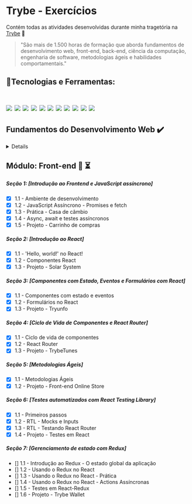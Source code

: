 # Trybe - Exercícios

Contém todas as atividades desenvolvidas durante minha tragetória na [Trybe](https://www.betrybe.com/) :rocket:

>"São mais de 1.500 horas de formação que aborda fundamentos de desenvolvimento web, front-end, back-end, ciência da computação, engenharia de software, metodologias ágeis e habilidades comportamentais."

## 🚀Tecnologias e Ferramentas:
<h1 align='left'>
<img src="https://img.shields.io/badge/git-%23F05033.svg?style=for-the-badge&logo=git&logoColor=white" />
<img src="https://img.shields.io/badge/shell_script-%23121011.svg?style=for-the-badge&logo=gnu-bash&logoColor=white" />
<img src="https://img.shields.io/badge/HTML5-E34F26?style=for-the-badge&logo=html5&logoColor=white" />
<img src="https://img.shields.io/badge/CSS3-1572B6?style=for-the-badge&logo=css3&logoColor=white" />
<img src="https://img.shields.io/badge/JavaScript-F7DF1E?style=for-the-badge&logo=javascript&logoColor=black" />
<img src="https://img.shields.io/badge/node.js-6DA55F?style=for-the-badge&logo=node.js&logoColor=white" />
<img src="https://img.shields.io/badge/Jest-323330?style=for-the-badge&logo=Jest&logoColor=white" />
<img src="https://img.shields.io/badge/vite-%23646CFF.svg?style=for-the-badge&logo=vite&logoColor=white" />
<img src="https://img.shields.io/badge/react-%2320232a.svg?style=for-the-badge&logo=react&logoColor=%2361DAFB" />
<img src="https://img.shields.io/badge/-TestingLibrary-%23E33332?style=for-the-badge&logo=testing-library&logoColor=white" />
<img src="https://img.shields.io/badge/redux-%23593d88.svg?style=for-the-badge&logo=redux&logoColor=white" />
</h1>

## Fundamentos do Desenvolvimento Web :heavy_check_mark:

<details>

##### Seção 1: [Unix, Shell e Git]
- [x] 1.1 - Unix & Bash - Parte 1
- [x] 1.2 - Unix & Bash - Parte 2
- [x] 1.3 - Git - O que é e para que serve
- [x] 1.4 - Git & Github - Entendendo os comandos

##### Seção 2: [Introdução à HTML & CSS]
- [x] 2.1 - HTML & CSS - Estruturas de página
- [x] 2.2 - HTML & CSS - Primeiros passos em CSS
- [x] 2.3 - HTML & CSS - Seletores e posicionamento
- [x] 2.4 - HTML & CSS - Semântico
- [x] 2.5 - Projeto - Lessons learned

##### Seção 3: [Introdução à JavaScript]
- [x] 3.1 - JavaScript - Primeiros passos
- [x] 3.2 - JavaScript - Array e Loop for
- [x] 3.3 - JavaScript - Lógica de programação e algoritmos
- [x] 3.4 - JavaScript - Objetos e funções
- [x] 3.5 - JavaScript ES6 - let, const, arrow functions e template literals
- [x] 3.6 - Projeto - Playground functions

##### Seção 4: [JavaScript: DOM, Eventos e Web Storage]
- [x] 4.1 - JavaScript - DOM e Seletores
- [x] 4.2 - JavaScript - Trabalhando com elementos
- [x] 4.3 - JavaScript - Eventos
- [x] 4.4 - JavaScript - Web Storage
- [x] 4.5 - Projeto - Arte com Pixels
- [] 4.6 - Projeto - Bônus

##### Seção 5: [HTML & CSS: Forms, Flexbox e Responsivo]
- [x] 5.1 - HTML & CSS - Forms
- [x] 5.2 - Bibliotecas JavaScript e Frameworks CSS
- [x] 5.3 - CSS Flexbox - Parte 1
- [x] 5.4 - CSS Flexbox - Parte 2
- [x] 5.5 - CSS Responsivo - Mobile First
- [x] 5.6 - Projeto - Trybewarts

##### Seção 6: [Introdução à JavaScript ES6 e Testes Unitários]
- [x] 6.1 - Fluxo de exceções e Manipulação de objetos
- [x] 6.2 - Primeiros passos em Jest
- [x] 6.3 - Matchers e cobertura de código
- [x] 6.4 - Projeto - JavaScript Testes Unitários

##### Seção 7: [Higher Order Functions do Javascript ES6]
- [x] 7.1 - Introdução a Higher Order Functions
- [x] 7.2 - Higher Order Functions - sort e map
- [x] 7.3 - Higher Order Functions - filter e reduce
- [x] 7.4 - JavaScript ES6 - spread operator, rest parameters e object destructuring
- [x] 7.5 - JavaScript ES6 - Array destructuring, Default destructuring, Object property shorthand e default parameters
- [x] 7.6 - Projeto - Zoo functions

</details>

## Módulo: Front-end :construction: :hourglass_flowing_sand:

##### Seção 1: [Introdução ao Frontend e JavaScript assíncrono]
- [x] 1.1 - Ambiente de desenvolvimento
- [x] 1.2 - JavaScript Assíncrono - Promises e fetch
- [x] 1.3 - Prática - Casa de câmbio
- [x] 1.4 - Async, await e testes assíncronos
- [x] 1.5 - Projeto - Carrinho de compras

##### Seção 2: [Introdução ao React]
- [x] 1.1 - 'Hello, world!' no React!
- [x] 1.2 - Componentes React
- [x] 1.3 - Projeto - Solar System

##### Seção 3: [Componentes com Estado, Eventos e Formulários com React]
- [x] 1.1 - Componentes com estado e eventos
- [x] 1.2 - Formulários no React
- [x] 1.3 - Projeto - Tryunfo

##### Seção 4: [Ciclo de Vida de Componentes e React Router]
- [x] 1.1 - Ciclo de vida de componentes
- [x] 1.2 - React Router
- [x] 1.3 - Projeto - TrybeTunes

##### Seção 5: [Metodologias Ágeis]
- [x] 1.1 - Metodologias Ágeis
- [x] 1.2 - Projeto - Front-end Online Store

##### Seção 6: [Testes automatizados com React Testing Library]
- [x] 1.1 - Primeiros passos
- [x] 1.2 - RTL - Mocks e Inputs
- [x] 1.3 - RTL - Testando React Router
- [x] 1.4 - Projeto - Testes em React

##### Seção 7: [Gerenciamento de estado com Redux]
- [] 1.1 -  Introdução ao Redux - O estado global da aplicação
- [] 1.2 - Usando o Redux no React
- [] 1.3 - Usando o Redux no React - Prática
- [] 1.4 - Usando o Redux no React - Actions Assíncronas
- [] 1.5 - Testes em React-Redux
- [] 1.6 - Projeto - Trybe Wallet
